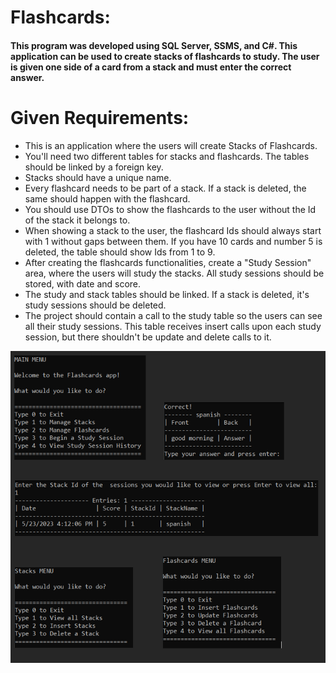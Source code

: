 # Flashcards:

#### This program was developed using SQL Server, SSMS, and C#. This application can be used to create stacks of flashcards to study. The user is given one side of a card from a stack and must enter the correct answer.

# Given Requirements:

* This is an application where the users will create Stacks of Flashcards.
* You'll need two different tables for stacks and flashcards. The tables should be linked by a foreign key.
* Stacks should have a unique name.
* Every flashcard needs to be part of a stack. If a stack is deleted, the same should happen with the flashcard.
* You should use DTOs to show the flashcards to the user without the Id of the stack it belongs to.
* When showing a stack to the user, the flashcard Ids should always start with 1 without gaps between them. If you have 10 cards and number 5 is deleted, the table should show Ids from 1 to 9.
* After creating the flashcards functionalities, create a "Study Session" area, where the users will study the stacks. All study sessions should be stored, with date and score.
* The study and stack tables should be linked. If a stack is deleted, it's study sessions should be deleted.
* The project should contain a call to the study table so the users can see all their study sessions. This table receives insert calls upon each study session, but there shouldn't be update and delete calls to it.

![](ReadMeImages/readme2.PNG)
